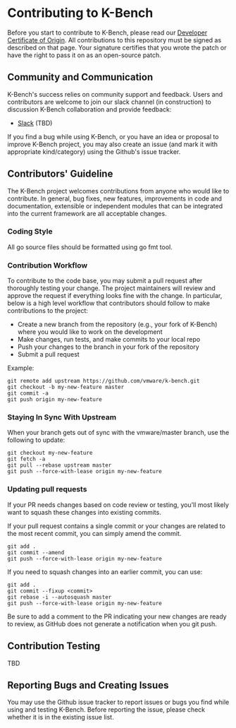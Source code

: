 # Contributing to K-Bench

Before you start to contribute to K-Bench, please read our [Developer Certificate of Origin](https://cla.vmware.com/dco). 
All contributions to this repository must be signed as described on that page. Your signature certifies 
that you wrote the patch or have the right to pass it on as an open-source patch.

## Community and Communication

K-Bench's success relies on community support and feedback. Users and contributors are welcome to join our 
slack channel (in construction) to discussion K-Bench collaboration and provide feedback:

- [Slack](https://vmwarecode.slack.com/messages/kbench)  (TBD) 

If you find a bug while using K-Bench, or you have an idea or proposal to improve K-Bench project, you may 
also create an issue (and mark it with appropriate kind/category) using the Github's issue tracker.

## Contributors' Guideline

The K-Bench project welcomes contributions from anyone who would like to contribute.  In general,
bug fixes, new features, improvements in code and documentation, extensible or independent modules 
that can be integrated into the current framework are all acceptable changes. 

### Coding Style

All go source files should be formatted using go fmt tool.

### Contribution Workflow

To contribute to the code base, you may submit a pull request after thoroughly testing your change. 
The project maintainers will review and approve the request if everything looks fine with the change.
In particular, below is a high level workflow that contributors should follow to make contributions
to the project:

- Create a new branch from the repository  (e.g., your fork of K-Bench) where you would like to work on the development
- Make changes, run tests, and make commits to your local repo
- Push your changes to the branch in your fork of the repository
- Submit a pull request

Example:

``` shell
git remote add upstream https://github.com/vmware/k-bench.git
git checkout -b my-new-feature master
git commit -a
git push origin my-new-feature
```

### Staying In Sync With Upstream

When your branch gets out of sync with the vmware/master branch, use the following to update:

``` shell
git checkout my-new-feature
git fetch -a
git pull --rebase upstream master
git push --force-with-lease origin my-new-feature
```

### Updating pull requests

If your PR needs changes based on code review or testing, you'll most likely want to squash these 
changes into existing commits.

If your pull request contains a single commit or your changes are related to the most recent commit, 
you can simply amend the commit.

``` shell
git add .
git commit --amend
git push --force-with-lease origin my-new-feature
```

If you need to squash changes into an earlier commit, you can use:

``` shell
git add .
git commit --fixup <commit>
git rebase -i --autosquash master
git push --force-with-lease origin my-new-feature
```

Be sure to add a comment to the PR indicating your new changes are ready to review, as GitHub 
does not generate a notification when you git push.

## Contribution Testing
TBD

## Reporting Bugs and Creating Issues

You may use the Github issue tracker to report issues or bugs you find while using and testing K-Bench. 
Before reporting the issue, please check whether it is in the existing issue list. 
